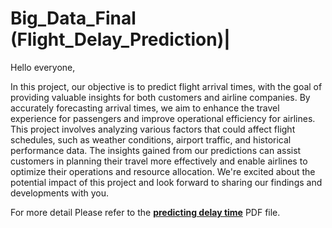 # Big_Data_Final (Flight_Delay_Prediction)|

Hello everyone,     
  
In this project, our objective is to predict flight arrival times, with the goal of providing valuable insights for both customers and airline companies. By accurately forecasting arrival times, we aim to enhance the travel experience for passengers and improve operational efficiency for airlines. This project involves analyzing various factors that could affect flight schedules, such as weather conditions, airport traffic, and historical performance data. The insights gained from our predictions can assist customers in planning their travel more effectively and enable airlines to optimize their operations and resource allocation. We're excited about the potential impact of this project and look forward to sharing our findings and developments with you.   

For more detail Please refer to the [**predicting delay time**](https://github.com/johnny880624/Big_Data_Final/blob/main/predicting%20delay%20time.pdf) PDF file.  

